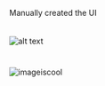Manually created the UI</br>
</br>
</br>
![alt text](https://img.shields.io/badge/Build-1.0.0-%2520)
</br>
#   
![imageiscool](https://i.ibb.co/8LVDXrVn/fps.gif)
